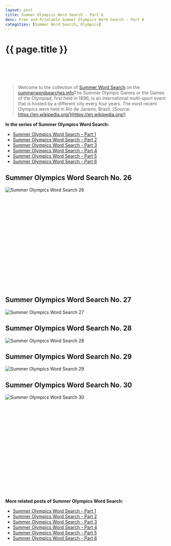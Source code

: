 ```yaml
---
layout: post
title: Summer Olympics Word Search - Part 6
desc: Free and Printable Summer Olympics Word Search - Part 6
categoties: [Summer Word Search, Olympics]
---
```

{{ page.title }}
================
<script async src="//pagead2.googlesyndication.com/pagead/js/adsbygoogle.js"></script><!-- UnderTitleAds --> <ins class="adsbygoogle" style="display:inline-block;width:468px;height:60px" data-ad-client="ca-pub-6753140515841889" data-ad-slot="4010138290"></ins><script> (adsbygoogle = window.adsbygoogle || []).push({}); </script>

> Welcome to the collection of [Summer Word Search](http://summerwordsearches.info/) on the [summerwordsearches.info](http://summerwordsearches.info/)The Summer Olympic Games or the Games of the Olympiad, first held in 1896, is an international multi-sport event that is hosted by a different city every four years. The most recent Olympics were held in Rio de Janeiro, Brazil. [Source: https://en.wikipedia.org/](https://en.wikipedia.org/)

**In the series of Summer Olympics Word Search:**

* [Summer Olympics Word Search - Part 1](http://summerwordsearches.info/2018/04/23/Summer-Olympics-Word-Search-part-1.html)
* [Summer Olympics Word Search - Part 2](http://summerwordsearches.info/2018/04/23/Summer-Olympics-Word-Search-part-2.html)
* [Summer Olympics Word Search - Part 3](http://summerwordsearches.info/2018/04/23/Summer-Olympics-Word-Search-part-3.html)
* [Summer Olympics Word Search - Part 4](http://summerwordsearches.info/2018/04/23/Summer-Olympics-Word-Search-part-4.html)
* [Summer Olympics Word Search - Part 5](http://summerwordsearches.info/2018/04/23/Summer-Olympics-Word-Search-part-5.html)
* [Summer Olympics Word Search - Part 6](http://summerwordsearches.info/2018/04/23/Summer-Olympics-Word-Search-part-6.html)

## Summer Olympics Word Search No. 26
![Summer Olympics Word Search 26](http://summerwordsearches.info/img1/Summer-Olympics-Word-Search%20(26).jpg "Summer Olympics Word Search 26")

<script async src="//pagead2.googlesyndication.com/pagead/js/adsbygoogle.js"></script><!-- Texxtonly --><ins class="adsbygoogle" style="display:inline-block;width:336px;height:280px" data-ad-client="ca-pub-6753140515841889" data-ad-slot="3207852233"></ins><script>(adsbygoogle = window.adsbygoogle || []).push({}); </script>

## Summer Olympics Word Search No. 27
![Summer Olympics Word Search 27](http://summerwordsearches.info/img1/Summer-Olympics-Word-Search%20(27).jpg "Summer Olympics Word Search 27")

## Summer Olympics Word Search No. 28
![Summer Olympics Word Search 28](http://summerwordsearches.info/img1/Summer-Olympics-Word-Search%20(28).jpg "Summer Olympics Word Search 28")

## Summer Olympics Word Search No. 29
![Summer Olympics Word Search 29](http://summerwordsearches.info/img1/Summer-Olympics-Word-Search%20(29).jpg "Summer Olympics Word Search 29")

## Summer Olympics Word Search No. 30
![Summer Olympics Word Search 30](http://summerwordsearches.info/img1/Summer-Olympics-Word-Search%20(30).jpg "Summer Olympics Word Search 30")

<script async src="//pagead2.googlesyndication.com/pagead/js/adsbygoogle.js"></script><!-- Texxtonly --><ins class="adsbygoogle" style="display:inline-block;width:336px;height:280px" data-ad-client="ca-pub-6753140515841889" data-ad-slot="3207852233"></ins><script>(adsbygoogle = window.adsbygoogle || []).push({}); </script>

**More related posts of Summer Olympics Word Search:**

* [Summer Olympics Word Search - Part 1](http://summerwordsearches.info/2018/04/23/Summer-Olympics-Word-Search-part-1.html)
* [Summer Olympics Word Search - Part 2](http://summerwordsearches.info/2018/04/23/Summer-Olympics-Word-Search-part-2.html)
* [Summer Olympics Word Search - Part 3](http://summerwordsearches.info/2018/04/23/Summer-Olympics-Word-Search-part-3.html)
* [Summer Olympics Word Search - Part 4](http://summerwordsearches.info/2018/04/23/Summer-Olympics-Word-Search-part-4.html)
* [Summer Olympics Word Search - Part 5](http://summerwordsearches.info/2018/04/23/Summer-Olympics-Word-Search-part-5.html)
* [Summer Olympics Word Search - Part 6](http://summerwordsearches.info/2018/04/23/Summer-Olympics-Word-Search-part-6.html)

